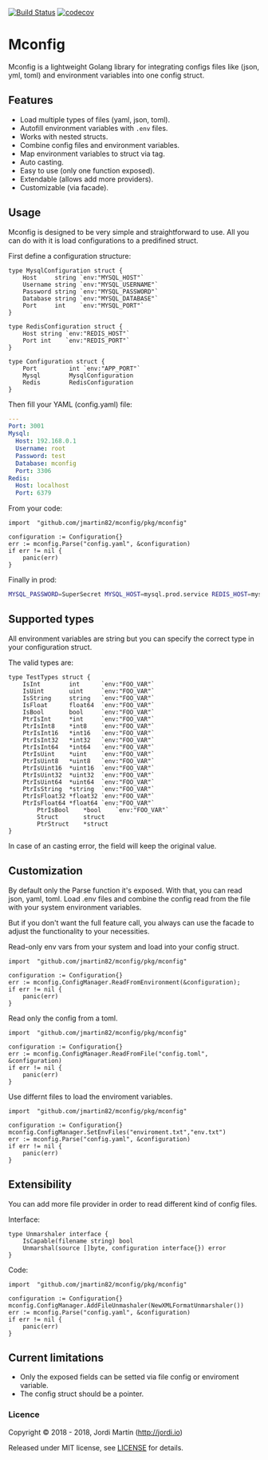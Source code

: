 [![Build Status](https://travis-ci.org/jmartin82/mconfig.svg?branch=master)](https://travis-ci.org/jmartin82/mconfig)
[![codecov](https://codecov.io/gh/jmartin82/mconfig/branch/master/graph/badge.svg)](https://codecov.io/gh/jmartin82/mconfig)
# Mconfig

Mconfig is a lightweight Golang library for integrating configs files like (json, yml, toml) and environment variables into one config struct.

## Features
* Load multiple types of files (yaml, json, toml).
* Autofill environment variables with `.env` files.
* Works with nested structs.
* Combine config files and environment variables.
* Map environment variables to struct via tag.
* Auto casting.
* Easy to use (only one function exposed).
* Extendable (allows add more providers).
* Customizable (via facade). 

## Usage

Mconfig is designed to be very simple and straightforward to use. All you can do with it is load configurations to a predifined struct.

First define a configuration structure:

```golang
type MysqlConfiguration struct {
    Host     string `env:"MYSQL_HOST"`
    Username string `env:"MYSQL_USERNAME"`
    Password string `env:"MYSQL_PASSWORD"`
    Database string `env:"MYSQL_DATABASE"`
    Port     int    `env:"MYSQL_PORT"`
}

type RedisConfiguration struct {
    Host string `env:"REDIS_HOST"`
    Port int    `env:"REDIS_PORT"`
}

type Configuration struct {
    Port         int `env:"APP_PORT"`
    Mysql        MysqlConfiguration
    Redis        RedisConfiguration
}
```

Then fill your YAML (config.yaml) file:

```yaml
---
Port: 3001
Mysql:
  Host: 192.168.0.1
  Username: root
  Password: test
  Database: mconfig
  Port: 3306
Redis:
  Host: localhost
  Port: 6379
```

From your code:

```golang
import 	"github.com/jmartin82/mconfig/pkg/mconfig"

configuration := Configuration{}
err := mconfig.Parse("config.yaml", &configuration)
if err != nil {
	panic(err)
}
```

Finally in prod:

```bash
MYSQL_PASSWORD=SuperSecret MYSQL_HOST=mysql.prod.service REDIS_HOST=mysql.prod.service your_app
```

## Supported types

All environment variables are string but you can specify the correct type in your configuration struct.

The valid types are:

```golang
type TestTypes struct {
	IsInt        int      `env:"FOO_VAR"`
	IsUint       uint     `env:"FOO_VAR"`
	IsString     string   `env:"FOO_VAR"`
	IsFloat      float64  `env:"FOO_VAR"`
	IsBool       bool     `env:"FOO_VAR"`
	PtrIsInt     *int     `env:"FOO_VAR"`
	PtrIsInt8    *int8    `env:"FOO_VAR"`
	PtrIsInt16   *int16   `env:"FOO_VAR"`
	PtrIsInt32   *int32   `env:"FOO_VAR"`
	PtrIsInt64   *int64   `env:"FOO_VAR"`
	PtrIsUint    *uint    `env:"FOO_VAR"`
	PtrIsUint8   *uint8   `env:"FOO_VAR"`
	PtrIsUint16  *uint16  `env:"FOO_VAR"`
	PtrIsUint32  *uint32  `env:"FOO_VAR"`
	PtrIsUint64  *uint64  `env:"FOO_VAR"`
	PtrIsString  *string  `env:"FOO_VAR"`
	PtrIsFloat32 *float32 `env:"FOO_VAR"`
	PtrIsFloat64 *float64 `env:"FOO_VAR"`
        PtrIsBool    *bool    `env:"FOO_VAR"`
        Struct       struct
        PtrStruct    *struct
}
```

In case of an casting error, the field will keep the original value.

## Customization

By default only the Parse function it's exposed. With that, you can read json, yaml, toml. Load .env files and combine the config read from the file with your system environment variables.

But if you don't want the full feature call, you always can use the facade to adjust the functionality to your necessities.

Read-only env vars from your system and load into your config struct.

```golang
import 	"github.com/jmartin82/mconfig/pkg/mconfig"

configuration := Configuration{}
err := mconfig.ConfigManager.ReadFromEnvironment(&configuration);
if err != nil {
	panic(err)
}
```

Read only the config from a toml.

```golang
import 	"github.com/jmartin82/mconfig/pkg/mconfig"

configuration := Configuration{}
err := mconfig.ConfigManager.ReadFromFile("config.toml", &configuration)
if err != nil {
	panic(err)
}
```

Use differnt files to load the enviroment variables.

```golang
import 	"github.com/jmartin82/mconfig/pkg/mconfig"

configuration := Configuration{}
mconfig.ConfigManager.SetEnvFiles("enviroment.txt","env.txt")
err := mconfig.Parse("config.yaml", &configuration)
if err != nil {
	panic(err)
}
```

## Extensibility

You can add more file provider in order to read different kind of config files.

Interface:

```golang
type Unmarshaler interface {
	IsCapable(filename string) bool
	Unmarshal(source []byte, configuration interface{}) error
}
```
Code:

```golang
import 	"github.com/jmartin82/mconfig/pkg/mconfig"

configuration := Configuration{}
mconfig.ConfigManager.AddFileUnmashaler(NewXMLFormatUnmarshaler())
err := mconfig.Parse("config.yaml", &configuration)
if err != nil {
	panic(err)
}
```

## Current limitations

* Only the exposed fields can be setted via file config or enviroment variable.
* The config struct should be a pointer.


### Licence

Copyright © 2018 - 2018, Jordi Martín (http://jordi.io)

Released under MIT license, see [LICENSE](LICENSE.md) for details.
